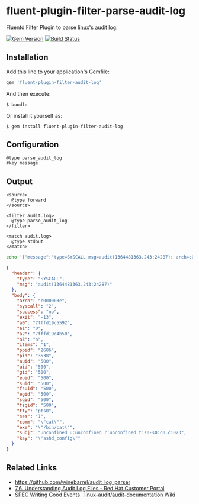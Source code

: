 # fluent-plugin-filter-parse-audit-log

Fluentd Filter Plugin to parse [linux's audit log](https://github.com/linux-audit/audit-documentation/wiki).

[![Gem Version](https://badge.fury.io/rb/fluent-plugin-filter-parse-audit-log.svg)](http://badge.fury.io/rb/fluent-plugin-filter-parse-audit-log)
[![Build Status](https://travis-ci.org/winebarrel/fluent-plugin-filter-parse-audit-log.svg?branch=master)](https://travis-ci.org/winebarrel/fluent-plugin-filter-parse-audit-log)

## Installation

Add this line to your application's Gemfile:

```ruby
gem 'fluent-plugin-filter-audit-log'
```

And then execute:

    $ bundle

Or install it yourself as:

    $ gem install fluent-plugin-filter-audit-log

## Configuration

```
@type parse_audit_log
#key message
```

## Output

```
<source>
  @type forward
</source>

<filter audit.log>
  @type parse_audit_log
</filter>

<match audit.log>
  @type stdout
</match>
```

```sh
echo '{"message":"type=SYSCALL msg=audit(1364481363.243:24287): arch=c000003e syscall=2 success=no exit=-13 a0=7fffd19c5592 a1=0 a2=7fffd19c4b50 a3=a items=1 ppid=2686 pid=3538 auid=500 uid=500 gid=500 euid=500 suid=500 fsuid=500 egid=500 sgid=500 fsgid=500 tty=pts0 ses=1 comm=\"cat\" exe=\"/bin/cat\" subj=unconfined_u:unconfined_r:unconfined_t:s0-s0:c0.c1023 key=\"sshd_config\""}' | fluent-cat -t audit.log
```

```json
{
  "header": {
    "type": "SYSCALL",
    "msg": "audit(1364481363.243:24287)"
  },
  "body": {
    "arch": "c000003e",
    "syscall": "2",
    "success": "no",
    "exit": "-13",
    "a0": "7fffd19c5592",
    "a1": "0",
    "a2": "7fffd19c4b50",
    "a3": "a",
    "items": "1",
    "ppid": "2686",
    "pid": "3538",
    "auid": "500",
    "uid": "500",
    "gid": "500",
    "euid": "500",
    "suid": "500",
    "fsuid": "500",
    "egid": "500",
    "sgid": "500",
    "fsgid": "500",
    "tty": "pts0",
    "ses": "1",
    "comm": "\"cat\"",
    "exe": "\"/bin/cat\"",
    "subj": "unconfined_u:unconfined_r:unconfined_t:s0-s0:c0.c1023",
    "key": "\"sshd_config\""
  }
}
```

## Related Links

* https://github.com/winebarrel/audit_log_parser
* [7.6. Understanding Audit Log Files - Red Hat Customer Portal](https://access.redhat.com/documentation/en-us/red_hat_enterprise_linux/6/html/security_guide/sec-understanding_audit_log_files)
* [SPEC Writing Good Events · linux-audit/audit-documentation Wiki](https://github.com/linux-audit/audit-documentation/wiki/SPEC-Writing-Good-Events)

